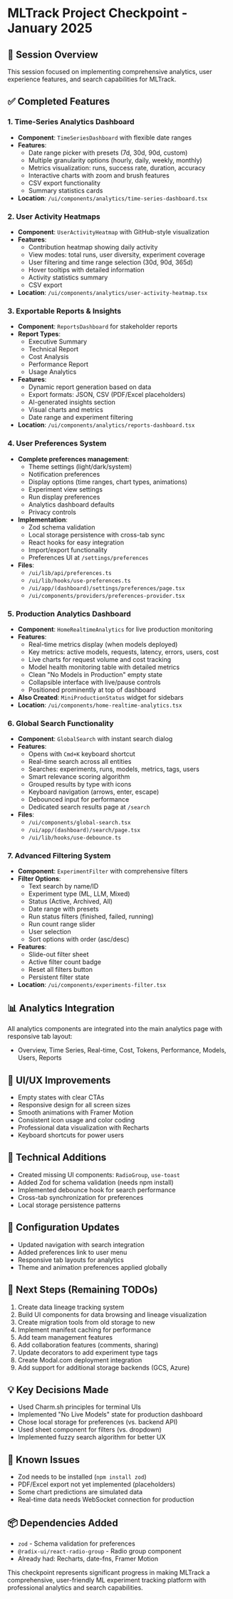 # MLTrack Project Checkpoint - January 2025

## 🎯 Session Overview
This session focused on implementing comprehensive analytics, user experience features, and search capabilities for MLTrack.

## ✅ Completed Features

### 1. **Time-Series Analytics Dashboard**
- **Component**: `TimeSeriesDashboard` with flexible date ranges
- **Features**:
  - Date range picker with presets (7d, 30d, 90d, custom)
  - Multiple granularity options (hourly, daily, weekly, monthly)
  - Metrics visualization: runs, success rate, duration, accuracy
  - Interactive charts with zoom and brush features
  - CSV export functionality
  - Summary statistics cards
- **Location**: `/ui/components/analytics/time-series-dashboard.tsx`

### 2. **User Activity Heatmaps**
- **Component**: `UserActivityHeatmap` with GitHub-style visualization
- **Features**:
  - Contribution heatmap showing daily activity
  - View modes: total runs, user diversity, experiment coverage
  - User filtering and time range selection (30d, 90d, 365d)
  - Hover tooltips with detailed information
  - Activity statistics summary
  - CSV export
- **Location**: `/ui/components/analytics/user-activity-heatmap.tsx`

### 3. **Exportable Reports & Insights**
- **Component**: `ReportsDashboard` for stakeholder reports
- **Report Types**:
  - Executive Summary
  - Technical Report
  - Cost Analysis
  - Performance Report
  - Usage Analytics
- **Features**:
  - Dynamic report generation based on data
  - Export formats: JSON, CSV (PDF/Excel placeholders)
  - AI-generated insights section
  - Visual charts and metrics
  - Date range and experiment filtering
- **Location**: `/ui/components/analytics/reports-dashboard.tsx`

### 4. **User Preferences System**
- **Complete preferences management**:
  - Theme settings (light/dark/system)
  - Notification preferences
  - Display options (time ranges, chart types, animations)
  - Experiment view settings
  - Run display preferences
  - Analytics dashboard defaults
  - Privacy controls
- **Implementation**:
  - Zod schema validation
  - Local storage persistence with cross-tab sync
  - React hooks for easy integration
  - Import/export functionality
  - Preferences UI at `/settings/preferences`
- **Files**:
  - `/ui/lib/api/preferences.ts`
  - `/ui/lib/hooks/use-preferences.ts`
  - `/ui/app/(dashboard)/settings/preferences/page.tsx`
  - `/ui/components/providers/preferences-provider.tsx`

### 5. **Production Analytics Dashboard**
- **Component**: `HomeRealtimeAnalytics` for live production monitoring
- **Features**:
  - Real-time metrics display (when models deployed)
  - Key metrics: active models, requests, latency, errors, users, cost
  - Live charts for request volume and cost tracking
  - Model health monitoring table with detailed metrics
  - Clean "No Models in Production" empty state
  - Collapsible interface with live/pause controls
  - Positioned prominently at top of dashboard
- **Also Created**: `MiniProductionStatus` widget for sidebars
- **Location**: `/ui/components/home-realtime-analytics.tsx`

### 6. **Global Search Functionality**
- **Component**: `GlobalSearch` with instant search dialog
- **Features**:
  - Opens with `Cmd+K` keyboard shortcut
  - Real-time search across all entities
  - Searches: experiments, runs, models, metrics, tags, users
  - Smart relevance scoring algorithm
  - Grouped results by type with icons
  - Keyboard navigation (arrows, enter, escape)
  - Debounced input for performance
  - Dedicated search results page at `/search`
- **Files**:
  - `/ui/components/global-search.tsx`
  - `/ui/app/(dashboard)/search/page.tsx`
  - `/ui/lib/hooks/use-debounce.ts`

### 7. **Advanced Filtering System**
- **Component**: `ExperimentFilter` with comprehensive filters
- **Filter Options**:
  - Text search by name/ID
  - Experiment type (ML, LLM, Mixed)
  - Status (Active, Archived, All)
  - Date range with presets
  - Run status filters (finished, failed, running)
  - Run count range slider
  - User selection
  - Sort options with order (asc/desc)
- **Features**:
  - Slide-out filter sheet
  - Active filter count badge
  - Reset all filters button
  - Persistent filter state
- **Location**: `/ui/components/experiments-filter.tsx`

## 📊 Analytics Integration
All analytics components are integrated into the main analytics page with responsive tab layout:
- Overview, Time Series, Real-time, Cost, Tokens, Performance, Models, Users, Reports

## 🎨 UI/UX Improvements
- Empty states with clear CTAs
- Responsive design for all screen sizes
- Smooth animations with Framer Motion
- Consistent icon usage and color coding
- Professional data visualization with Recharts
- Keyboard shortcuts for power users

## 🔧 Technical Additions
- Created missing UI components: `RadioGroup`, `use-toast`
- Added Zod for schema validation (needs npm install)
- Implemented debounce hook for search performance
- Cross-tab synchronization for preferences
- Local storage persistence patterns

## 📝 Configuration Updates
- Updated navigation with search integration
- Added preferences link to user menu
- Responsive tab layouts for analytics
- Theme and animation preferences applied globally

## 🚀 Next Steps (Remaining TODOs)
1. Create data lineage tracking system
2. Build UI components for data browsing and lineage visualization
3. Create migration tools from old storage to new
4. Implement manifest caching for performance
5. Add team management features
6. Add collaboration features (comments, sharing)
7. Update decorators to add experiment type tags
8. Create Modal.com deployment integration
9. Add support for additional storage backends (GCS, Azure)

## 💡 Key Decisions Made
- Used Charm.sh principles for terminal UIs
- Implemented "No Live Models" state for production dashboard
- Chose local storage for preferences (vs. backend API)
- Used sheet component for filters (vs. dropdown)
- Implemented fuzzy search algorithm for better UX

## 🐛 Known Issues
- Zod needs to be installed (`npm install zod`)
- PDF/Excel export not yet implemented (placeholders)
- Some chart predictions are simulated data
- Real-time data needs WebSocket connection for production

## 📦 Dependencies Added
- `zod` - Schema validation for preferences
- `@radix-ui/react-radio-group` - Radio group component
- Already had: Recharts, date-fns, Framer Motion

This checkpoint represents significant progress in making MLTrack a comprehensive, user-friendly ML experiment tracking platform with professional analytics and search capabilities.
